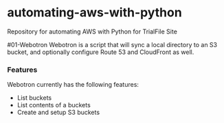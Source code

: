 # automating-aws-with-python
Repository for automating AWS with Python for TrialFile Site

#01-Webotron
Webotron is a script that will sync a local directory to an S3 bucket, and optionally configure Route 53 and CloudFront as well.

### Features

Webotron currently has the following features:

- List buckets
- List contents of a buckets
- Create and setup S3 buckets
